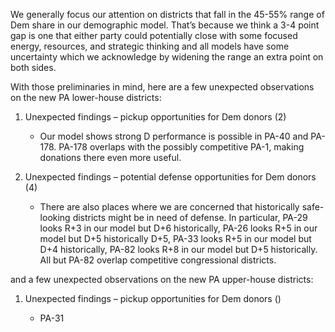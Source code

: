 We generally focus our attention on districts that fall in the 45-55% range of Dem share
in our demographic model. That’s because we think a 3-4 point gap is one
that either party could potentially close with some focused energy,
resources, and strategic thinking and all models have some uncertainty which we acknowledge
by widening the range an extra point on both sides.

With those preliminaries in mind,
here are a few unexpected observations on the new PA lower-house districts:

1. Unexpected findings – pickup opportunities for Dem donors (2)

    - Our model shows strong D performance is possible in PA-40 and PA-178. PA-178 overlaps
    with the possibly competitive PA-1, making donations there even more useful.

2. Unexpected findings – potential defense opportunities for Dem donors (4)

   - There are also places where we are concerned that historically safe-looking districts might be in need of
   defense. In particular, PA-29 looks R+3 in our model but D+6 historically,
   PA-26 looks R+5 in our model but D+5 historically D+5,
   PA-33 looks R+5 in our model but D+4 historically,
   PA-82 looks R+8 in our model but D+5 historically. All but PA-82 overlap competitive congressional districts.


and a few unexpected observations on the new PA upper-house districts:

1. Unexpected findings – pickup opportunities for Dem donors ()

    - PA-31
